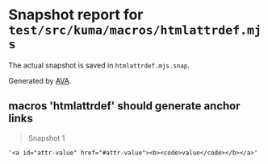 # Snapshot report for `test/src/kuma/macros/htmlattrdef.mjs`

The actual snapshot is saved in `htmlattrdef.mjs.snap`.

Generated by [AVA](https://avajs.dev).

## macros 'htmlattrdef' should generate anchor links

> Snapshot 1

    '<a id="attr-value" href="#attr-value"><b><code>value</code></b></a>'
